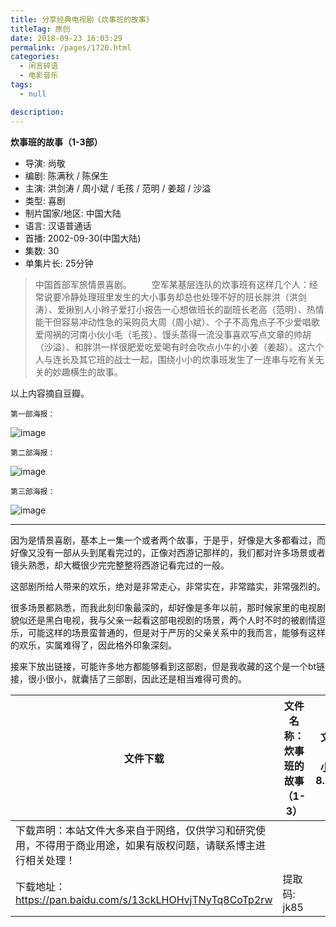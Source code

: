 ```yaml
---
title: 分享经典电视剧《炊事班的故事》
titleTag: 原创
date: 2018-09-23 16:03:29
permalink: /pages/1720.html
categories: 
  - 闲言碎语
  - 电影音乐
tags: 
  - null

description: 
---
```


**炊事班的故事（1-3部）**

- 导演: 尚敬
- 编剧: 陈满秋 / 陈保生
- 主演: 洪剑涛 / 周小斌 / 毛孩 / 范明 / 姜超 / 沙溢
- 类型: 喜剧
- 制片国家/地区: 中国大陆
- 语言: 汉语普通话
- 首播: 2002-09-30(中国大陆)
- 集数: 30
- 单集片长: 25分钟

> 中国首部军旅情景喜剧。
> 　　空军某基层连队的炊事班有这样几个人：经常说要冷静处理班里发生的大小事务却总也处理不好的班长胖洪（洪剑涛）、爱揪别人小辫子爱打小报告一心想做班长的副班长老高（范明）、热情能干但容易冲动性急的采购员大周（周小斌）、个子不高鬼点子不少爱唱歌爱闯祸的河南小伙小毛（毛孩）、馒头蒸得一流没事喜欢写点文章的帅胡（沙溢）、和胖洪一样很肥爱吃爱喝有时会吹点小牛的小姜（姜超）。这六个人与连长及其它班的战士一起，围绕小小的炊事班发生了一连串与吃有关无关的妙趣横生的故事。

以上内容摘自豆瓣。

`第一部海报：`

![image](http://t.eryajf.net/imgs/2021/09/1be80731c82199bd.jpg)

`第二部海报：`

![image](http://t.eryajf.net/imgs/2021/09/6d6ab8df7a5c9df0.jpg)

`第三部海报：`

![image](http://t.eryajf.net/imgs/2021/09/921c5d6dfcd84b89.jpg)

------

因为是情景喜剧，基本上一集一个或者两个故事，于是乎，好像是大多都看过，而好像又没有一部从头到尾看完过的，正像对西游记那样的，我们都对许多场景或者镜头熟悉，却大概很少完完整整将西游记看完过的一般。

这部剧所给人带来的欢乐，绝对是非常走心，非常实在，非常踏实，非常强烈的。

很多场景都熟悉，而我此刻印象最深的，却好像是多年以前，那时候家里的电视剧貌似还是黑白电视，我与父亲一起看这部电视剧的场景，两个人时不时的被剧情逗乐，可能这样的场景蛮普通的，但是对于严厉的父亲关系中的我而言，能够有这样的欢乐，实属难得了，因此格外印象深刻。

接来下放出链接，可能许多地方都能够看到这部剧，但是我收藏的这个是一个bt链接，很小很小，就囊括了三部剧，因此还是相当难得可贵的。

| 文件下载                                                     | 文件名称：炊事班的故事（1-3） | 文件大小：8.19G |
| ------------------------------------------------------------ | ----------------------------- | --------------- |
| 下载声明：本站文件大多来自于网络，仅供学习和研究使用，不得用于商业用途，如果有版权问题，请联系博主进行相关处理！ |                               |                 |
| 下载地址：https://pan.baidu.com/s/13ckLHOHvjTNyTq8CoTp2rw    | 提取码: jk85                  |                 |
